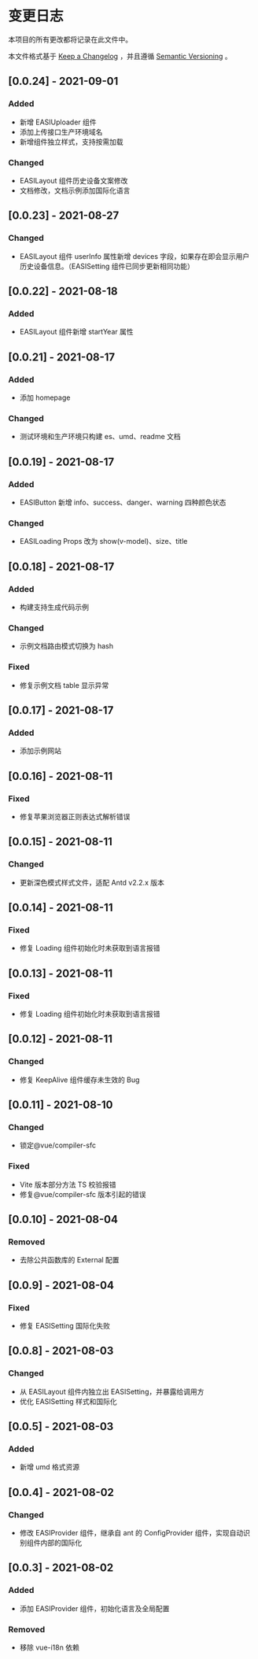 # 变更日志

本项目的所有更改都将记录在此文件中。

本文件格式基于 [Keep a Changelog](https://keepachangelog.com/zh-CN/1.0.0/) ，并且遵循 [Semantic Versioning](https://semver.org/spec/v2.0.0.html) 。

## [0.0.24] - 2021-09-01

### Added

- 新增 EASIUploader 组件
- 添加上传接口生产环境域名
- 新增组件独立样式，支持按需加载

### Changed

- EASILayout 组件历史设备文案修改
- 文档修改，文档示例添加国际化语言

## [0.0.23] - 2021-08-27

### Changed

- EASILayout 组件 userInfo 属性新增 devices 字段，如果存在即会显示用户历史设备信息。（EASISetting 组件已同步更新相同功能）

## [0.0.22] - 2021-08-18

### Added

- EASILayout 组件新增 startYear 属性

## [0.0.21] - 2021-08-17

### Added

- 添加 homepage

### Changed

- 测试环境和生产环境只构建 es、umd、readme 文档

## [0.0.19] - 2021-08-17

### Added

- EASIButton 新增 info、success、danger、warning 四种颜色状态

### Changed

- EASILoading Props 改为 show(v-model)、size、title

## [0.0.18] - 2021-08-17

### Added

- 构建支持生成代码示例

### Changed

- 示例文档路由模式切换为 hash

### Fixed

- 修复示例文档 table 显示异常

## [0.0.17] - 2021-08-17

### Added

- 添加示例网站

## [0.0.16] - 2021-08-11

### Fixed

- 修复苹果浏览器正则表达式解析错误

## [0.0.15] - 2021-08-11

### Changed

- 更新深色模式样式文件，适配 Antd v2.2.x 版本

## [0.0.14] - 2021-08-11

### Fixed

- 修复 Loading 组件初始化时未获取到语言报错

## [0.0.13] - 2021-08-11

### Fixed

- 修复 Loading 组件初始化时未获取到语言报错

## [0.0.12] - 2021-08-11

### Changed

- 修复 KeepAlive 组件缓存未生效的 Bug

## [0.0.11] - 2021-08-10

### Changed

- 锁定@vue/compiler-sfc

### Fixed

- Vite 版本部分方法 TS 校验报错
- 修复@vue/compiler-sfc 版本引起的错误

## [0.0.10] - 2021-08-04

### Removed

- 去除公共函数库的 External 配置

## [0.0.9] - 2021-08-04

### Fixed

- 修复 EASISetting 国际化失败

## [0.0.8] - 2021-08-03

### Changed

- 从 EASILayout 组件内独立出 EASISetting，并暴露给调用方
- 优化 EASISetting 样式和国际化

## [0.0.5] - 2021-08-03

### Added

- 新增 umd 格式资源

## [0.0.4] - 2021-08-02

### Changed

- 修改 EASIProvider 组件，继承自 ant 的 ConfigProvider 组件，实现自动识别组件内部的国际化

## [0.0.3] - 2021-08-02

### Added

- 添加 EASIProvider 组件，初始化语言及全局配置

### Removed

- 移除 vue-i18n 依赖
